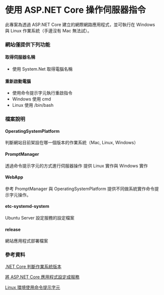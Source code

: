 # 使用 ASP.NET Core 操作伺服器指令

此專案為透過 ASP.NET Core 建立的網際網路應用程式，並可執行在 Windows 與 Linux 作業系統（手邊沒有 Mac 無法試）。

### 網站僅提供下列功能

#### 取得伺服器名稱
* 使用 System.Net 取得電腦名稱

#### 重新啟動電腦
* 使用命令提示字元執行重啟指令
* Windows 使用 cmd
* Linux 使用 /bin/bash
	
### 檔案說明

#### OperatingSystemPlatform
判斷網站目前架設在哪一個版本的作業系統（Mac, Linux, Windows）

#### PromptManager
透過命令提示字元的方式進行伺服器操作
提供 Linux 實作與 Windows 實作

#### WebApp
參考 PromptManager 與 OperatingSystemPlatform 提供不同做系統實作命令提示字元操作。

#### etc-systemd-system
Ubuntu Server 設定服務的設定檔案

#### release
網站應用程式部署檔案


### 參考資料

[.NET Core 判斷作業系統版本](https://blog.mariusschulz.com/2017/02/28/detecting-the-operating-system-in-net-core)

[將 ASP.NET Core 應用程式設定成服務](https://docs.microsoft.com/en-us/aspnet/core/publishing/linuxproduction#monitoring-our-application)

[Linux 環境使用命令提示字元](https://stackoverflow.com/questions/38962263/cannot-execute-linux-commands-from-a-dotnet-core-asp-net-solution)
